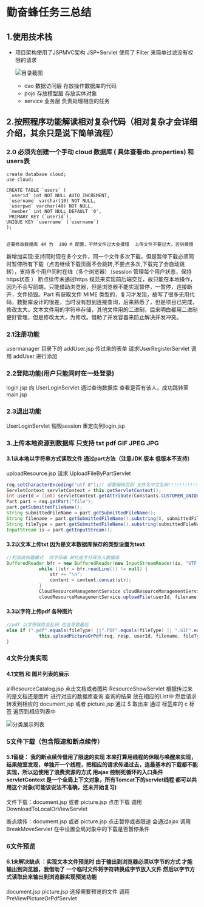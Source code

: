 # 勤奋蜂任务三总结		

## 1.使用技术栈

* 项目架构使用了JSPMVC架构  JSP+Servlet 使用了 Filter 来简单过滤没有权限的请求

  ![目录截图](C:\Users\19235\Desktop\任务三\任务三截图\目录截图.png)

  + dao 数据访问层 存放操作数据库的代码
  + pojo 存放模型层  存放实体对象
  + service 业务层 负责处理相应的任务





## 2.按照程序功能解读相对复杂代码（相对复杂才会详细介绍，其余只是说下简单流程）

### 2.0 必须先创建一个手动 cloud 数据库 ( 具体查看db.properties) 和  users表

```my
create database cloud;
use cloud;

CREATE TABLE `users` (
 `userid` int NOT NULL AUTO_INCREMENT,
 `username` varchar(10) NOT NULL,
 `userpwd` varchar(40) NOT NULL,
 `member` int NOT NULL DEFAULT '0',
 PRIMARY KEY (`userid`),
UNIQUE KEY `username` (`username`)
);


还要修改数据库 4M 为  100 M 配置，不然文件过大会报错  上传文件不要过大，否则报错
```

新增加实现:支持同时现在多个文件，同一个文件多次下载，但是暂停下载必须同时暂停所有下载（点击继续下载页面不会跳转,不要点多次,下载完了会自动跳转），支持多个用户同时在线（多个浏览器）（session 管理每个用户状态，保持https状态 ） 断点续传未通过https 规范来实现前后端交互，故只能在本地操作，因为不会写前端，只能借助浏览器，但是浏览器不能实现暂停，一暂停，连接断开，文件损毁。Part 有获取文件 MIME 类型的，复习才发现，故写了很多无用代码，数据库设计的很差，当时没有想到连接查询，后来熟悉了，但是项目已完成，修改太大。文本文件用的字符串存储，其他文件用的二进制，后来明白都用二进制更好管理，但是修改太大，为修改。借助了并发容器来防止解决并发冲突。

### 2.1注册功能

usermanager 目录下的 addUser.jsp 传过来的表单 请求UserRegisterServlet 调用 addUser 进行添加 

### 2.2登陆功能(用户只能同时在一处登录) 

login.jsp 向 UserLoginServlet 通过查询数据库 查看是否有该人，成功跳转至main.jsp

### 2.3退出功能

UserLoginServlet  销毁session 重定向到login.jsp 



### 3.上传本地资源到数据库 只支持 txt pdf  GIF JPEG JPG

#### 3.1从本地以字符串方式读取文件 通过part方法（注意JDK 版本 低版本不支持）

uploadResource.jsp 请求 UploadFileByPartServlet

```java
req.setCharacterEncoding("utf-8");// 设置编码否则 文件名中文乱码!!!!!!!!!!!!!!!
ServletContext servletContext = this.getServletContext();
int userId = (int) servletContext.getAttribute(Constants.CUSTOMER_UNIQUE_Id);
Part part = req.getPart("file");
part.getSubmittedFileName();
String submittedFileName = part.getSubmittedFileName();
String filename = part.getSubmittedFileName().substring(0, submittedFileName.lastIndexOf("."));
String fileType = part.getSubmittedFileName().substring(submittedFileName.lastIndexOf("."));
InputStream is = part.getInputStream();
```

#### 3.2以文本上传txt  因为是文本数据库保存的类型设置为text 

```java
//利用装饰器模式  将字符串 转化成字符保存入数据库
BufferedReader bfr = new BufferedReader(new InputStreamReader(is, "UTF-8"));
          	while ((str = bfr.readLine()) != null) {
                str += "\n";
                content = content.concat(str);
            }
            CloudResourceManagementService cloudResourceManagementService = new CloudResourceManagementServiceImpl();
            cloudResourceManagementService.uploadFile(userId, filename, fileType, null, content);

```

#### 3.3以字符上传pdf 各种图片 

```java
//pdf 以字符保存会乱码 也会导致最后
else if (".pdf".equals(fileType) ||".PDF".equals(fileType) || ".GIF".equals(fileType) || ".JPEG".equals(fileType) || ".jpg".equals(fileType) || ".JPG".equals(fileType)) {
            this.uploadPictureOrPdf(req, resp, userId, filename, fileType, is);
}
```

### 4文件分类实现

#### 4.1文档 和 图片列表的展示

allResourceCatalog.jsp 点击文档或者图片  ResourceShowServlet 根据传过来的是文档还是图片 进行对应的数据库查询 查询的结果 放在相应的List中 然后请求转发到相应的 document.jsp 或者 picture.jsp 通过 $ 取出来 通过 标签库的 c 标签  遍历到相应列表中  

![分类展示列表](C:\Users\19235\Desktop\任务三\任务三截图\分类展示列表.png)

### 5文件下载（包含限速和断点续传） 

#### 5.1留疑： 我的断点续传借用了限速的实现 本来打算用线程的休眠与唤醒来实现，结果舱室发现，单独开一个线程，把相应的请求传递过去，连最基本的下载都不能实现，所以边使用了浪费资源的方式 用ajax 控制死循环的入口条件 servletContext  是一个全局上下文对象，所有Tomcat下的servlet线程 都可以共用这个对象(可能该说法不准确，还未开始复习)

文件下载：document.jsp 或者 picture.jsp  点击下载 调用DownloadToLocalOrViewServlet 

断点续传：document.jsp 或者 picture.jsp 点击暂停或者限速 会通过ajax 调用BreakMoveServlet 在中设置全局对象中的下载是否暂停条件

### 6文件预览

#### 6.1未解决缺点 ：实现文本文件预览时 由于输出到浏览器必须以字节的方式 才能输出到浏览器，我借助了 一个临时文件将字符转换成字节放入文件 然后以字节方式读取出来输出到浏览器实现预览功能

document.jsp  picture.jsp  选择需要预览的文件 调用PreViewPictureOrPdfServlet

















​	